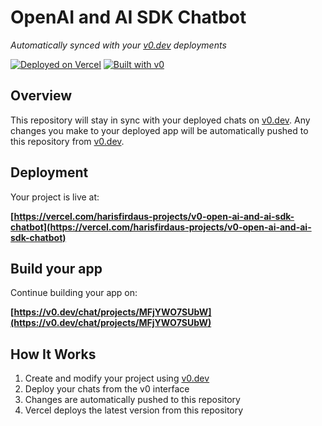# OpenAI and AI SDK Chatbot

*Automatically synced with your [v0.dev](https://v0.dev) deployments*

[![Deployed on Vercel](https://img.shields.io/badge/Deployed%20on-Vercel-black?style=for-the-badge&logo=vercel)](https://vercel.com/harisfirdaus-projects/v0-open-ai-and-ai-sdk-chatbot)
[![Built with v0](https://img.shields.io/badge/Built%20with-v0.dev-black?style=for-the-badge)](https://v0.dev/chat/projects/MFjYWO7SUbW)

## Overview

This repository will stay in sync with your deployed chats on [v0.dev](https://v0.dev).
Any changes you make to your deployed app will be automatically pushed to this repository from [v0.dev](https://v0.dev).

## Deployment

Your project is live at:

**[https://vercel.com/harisfirdaus-projects/v0-open-ai-and-ai-sdk-chatbot](https://vercel.com/harisfirdaus-projects/v0-open-ai-and-ai-sdk-chatbot)**

## Build your app

Continue building your app on:

**[https://v0.dev/chat/projects/MFjYWO7SUbW](https://v0.dev/chat/projects/MFjYWO7SUbW)**

## How It Works

1. Create and modify your project using [v0.dev](https://v0.dev)
2. Deploy your chats from the v0 interface
3. Changes are automatically pushed to this repository
4. Vercel deploys the latest version from this repository